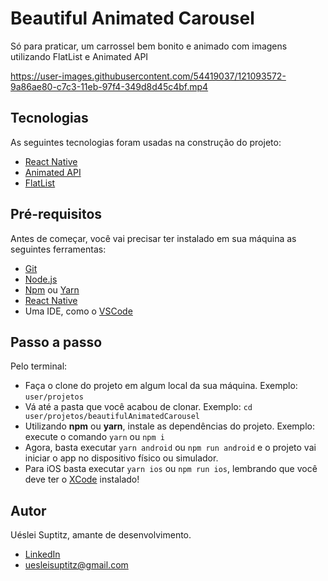 # Beautiful Animated Carousel
Só para praticar, um carrossel bem bonito e animado com imagens utilizando FlatList e Animated API

https://user-images.githubusercontent.com/54419037/121093572-9a86ae80-c7c3-11eb-97f4-349d8d45c4bf.mp4

## Tecnologias

As seguintes tecnologias foram usadas na construção do projeto:
- [React Native](https://reactnative.dev/)
- [Animated API](https://reactnative.dev/docs/animated)
- [FlatList](https://reactnative.dev/docs/flatlist)

## Pré-requisitos

Antes de começar, você vai precisar ter instalado em sua máquina as seguintes ferramentas:
- [Git](https://git-scm.com)
- [Node.js](https://nodejs.org/en/)
- [Npm](https://www.npmjs.com/) ou [Yarn](https://yarnpkg.com/)
- [React Native](https://react-native.rocketseat.dev/)
- Uma IDE, como o [VSCode](https://code.visualstudio.com/)

## Passo a passo

Pelo terminal:
- Faça o clone do projeto em algum local da sua máquina. Exemplo: `user/projetos`
- Vá até a pasta que você acabou de clonar. Exemplo: `cd user/projetos/beautifulAnimatedCarousel`
- Utilizando **npm** ou **yarn**, instale as dependências do projeto. Exemplo: execute o comando `yarn` ou `npm i`
- Agora, basta executar `yarn android` ou `npm run android` e o projeto vai iniciar o app no dispositivo físico ou simulador.
- Para iOS basta executar `yarn ios` ou `npm run ios`, lembrando que você deve ter o [XCode](https://developer.apple.com/xcode/) instalado!

## Autor

Uéslei Suptitz, amante de desenvolvimento.
- [LinkedIn](https://www.linkedin.com/in/u%C3%A9slei-suptitz/)
- uesleisuptitz@gmail.com
